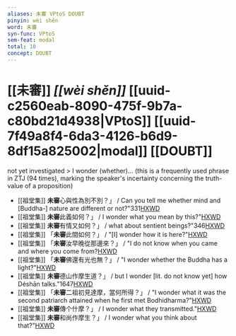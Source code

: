 ```yaml
---
aliases: 未審 VPtoS DOUBT
pinyin: wèi shěn
word: 未審
syn-func: VPtoS
sem-feat: modal
total: 10
concept: DOUBT 
---
```

# [[未審]] *[[wèi shěn]]*  [[uuid-c2560eab-8090-475f-9b7a-c80bd21d4938|VPtoS]] [[uuid-7f49a8f4-6da3-4126-b6d9-8df15a825002|modal]] [[DOUBT]]
not yet investigated > I wonder (whether)... (this is a frequently used phrase in ZTJ (94 times), marking the speaker's incertainty concerning the truth-value of a proposition)
 - [[祖堂集]] **未審**心與性為別不別？」 / Can you tell me whether mind and [Buddha-] nature are different or not?"331[HXWD](https://hxwd.org/textview.html?location=KR6q0002_Yan_003-1121a.47)
 - [[祖堂集]] **未審**此義如何？」 / I wonder what you mean by this?"[HXWD](https://hxwd.org/textview.html?location=KR6q0002_Yan_003-1122a.10)
 - [[祖堂集]] **未審**有情又如何？」 / what about sentient beings?"346[HXWD](https://hxwd.org/textview.html?location=KR6q0002_Yan_003-1123a.45)
 - [[祖堂集]] 「**未審**此間如何？」 / "[I] wonder how it is here?"[HXWD](https://hxwd.org/textview.html?location=KR6q0002_Yan_003-1128a.43)
 - [[祖堂集]] 「**未審**汝早晚從那邊來？」 / "I do not know when you came and where you come from?[HXWD](https://hxwd.org/textview.html?location=KR6q0002_Yan_004-1156a.23)
 - [[祖堂集]] 「**未審**佛還有光也無？」 / "I wonder whether the Buddha has a light?"[HXWD](https://hxwd.org/textview.html?location=KR6q0002_Yan_005-2002a.6)
 - [[祖堂集]] **未審**德山作摩生道？」 / but I wonder [lit. do not know yet] how Déshān talks."1647[HXWD](https://hxwd.org/textview.html?location=KR6q0002_Yan_005-2033a.45)
 - [[祖堂集]] 「**未審**二祖初見達摩，當何所得？」 / "I wonder what it was the second patriarch attained when he first met Bodhidharma?"[HXWD](https://hxwd.org/textview.html?location=KR6q0002_Yan_006-2037a.12)
 - [[祖堂集]] **未審**傳个什摩？」 / I wonder what they transmitted."[HXWD](https://hxwd.org/textview.html?location=KR6q0002_Yan_006-2039a.14)
 - [[祖堂集]] **未審**和尚作摩生？」 / I wonder what you think about that?"[HXWD](https://hxwd.org/textview.html?location=KR6q0002_Yan_006-2039a.61)